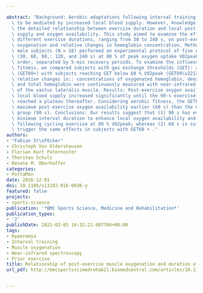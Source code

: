 ---
abstract: "Background: Aerobic adaptations following interval training are supposed\
  \ to be mediated by increased local blood supply. However, knowledge is scarce on\
  \ the detailed relationship between exercise duration and local post-exercise blood\
  \ supply and oxygen availability. This study aimed to examine the effect of five\
  \ different exercise durations, ranging from 30 to 240 s, on post-exercise muscle\
  \ oxygenation and relative changes in hemoglobin concentration. Methods: Healthy\
  \ male subjects (N = 18) performed an experimental protocol of five exercise bouts\
  \ (30, 60, 90,: 120, and 240 s) at 80 % of peak oxygen uptake VO2peak in a randomized\
  \ order, separated by 5-min recovery periods. To examine the influence of aerobic\
  \ fitness, we compared subjects with gas exchange thresholds (GET): above 60 % VO2peak\
  \ (GET60+) with subjects reaching GET below 60 % VO2peak (GET60\u2212). VO2 and\
  \ relative changes in:: concentrations of oxygenated hemoglobin, deoxygenated hemoglobin,\
  \ and total hemoglobin were continuously measured with near-infrared spectroscopy\
  \ of the vastus lateralis muscle. Results: Post-exercise oxygen availability and\
  \ local blood supply increased significantly until the 90-s exercise duration and\
  \ reached a plateau thereafter. Considering aerobic fitness, the GET60+ group reached\
  \ maximum post-exercise oxygen availability earlier (60 s) than the GET60\u2212\
  \ group (90 s). Conclusions: Our results suggest that (1) 90 s has evolved as the\
  \ minimum interval duration to enhance local oxygen availability and blood supply\
  \ following cycling exercise at 80 % VO2peak; whereas (2) 60 s is sufficient to:\
  \ trigger the same effects in subjects with GET60 + ."
authors:
- "Fabian St\xF6cker"
- Christoph Von Oldershausen
- Florian Kurt Paternoster
- Thorsten Schulz
- Renate M. Oberhoffer
categories:
- PortaMon
date: 2016-12-01
doi: 10.1186/s13102-016-0036-y
featured: false
projects:
- sports-science
publication: '*BMC Sports Science, Medicine and Rehabilitation*'
publication_types:
- '2'
publishDate: 2021-03-05 16:32:21.087766+00:00
tags:
- Hyperemia
- Interval training
- Muscle oxygenation
- Near-infrared spectroscopy
- Prior exercise
title: Relationship of post-exercise muscle oxygenation and duration of cycling exercise
url_pdf: http://bmcsportsscimedrehabil.biomedcentral.com/articles/10.1186/s13102-016-0036-y

---
